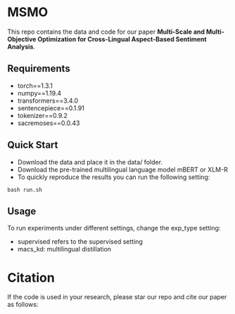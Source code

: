 # MSMO

This repo contains the data and code for our paper ****Multi-Scale and Multi-Objective Optimization for Cross-Lingual Aspect-Based Sentiment Analysis****.

## Requirements

- torch==1.3.1
- numpy==1.19.4
- transformers==3.4.0 
- sentencepiece==0.1.91
- tokenizer==0.9.2
- sacremoses==0.0.43

## Quick Start 

- Download the data and place it in the data/ folder.
- Download the pre-trained multilingual language model mBERT or XLM-R
- To quickly reproduce the results you can run the following setting:

```
bash run.sh 
```

## Usage

To run experiments under different settings, change the exp_type setting:

- supervised refers to the supervised setting
- macs_kd: multilingual distillation

# Citation

If the code is used in your research, please star our repo and cite our paper as follows:

```

```
